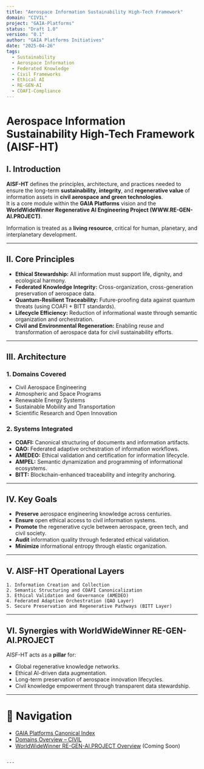 ```yaml
---
title: "Aerospace Information Sustainability High-Tech Framework"
domain: "CIVIL"
project: "GAIA-Platforms"
status: "Draft 1.0"
version: "0.1"
author: "GAIA Platforms Initiatives"
date: "2025-04-26"
tags:
  - Sustainability
  - Aerospace Information
  - Federated Knowledge
  - Civil Frameworks
  - Ethical AI
  - RE-GEN-AI
  - COAFI-Compliance
---
```


# Aerospace Information Sustainability High-Tech Framework (AISF-HT)

## I. Introduction

**AISF-HT** defines the principles, architecture, and practices needed to ensure the long-term **sustainability**, **integrity**, and **regenerative value** of information assets in **civil aerospace and green technologies**.  
It is a core module within the **GAIA Platforms** vision and the **WorldWideWinner Regenerative AI Engineering Project (WWW.RE-GEN-AI.PROJECT)**.

Information is treated as a **living resource**, critical for human, planetary, and interplanetary development.

---

## II. Core Principles

- **Ethical Stewardship:** All information must support life, dignity, and ecological harmony.
- **Federated Knowledge Integrity:** Cross-organization, cross-generation preservation of aerospace data.
- **Quantum-Resilient Traceability:** Future-proofing data against quantum threats (using COAFI + BITT standards).
- **Lifecycle Efficiency:** Reduction of informational waste through semantic organization and orchestration.
- **Civil and Environmental Regeneration:** Enabling reuse and transformation of aerospace data for civil sustainability efforts.

---

## III. Architecture

### 1. Domains Covered
- Civil Aerospace Engineering
- Atmospheric and Space Programs
- Renewable Energy Systems
- Sustainable Mobility and Transportation
- Scientific Research and Open Innovation

### 2. Systems Integrated
- **COAFI:** Canonical structuring of documents and information artifacts.
- **QAO:** Federated adaptive orchestration of information workflows.
- **AMEDEO:** Ethical validation and certification for information lifecycle.
- **AMPEL:** Semantic dynamization and programming of informational ecosystems.
- **BITT:** Blockchain-enhanced traceability and integrity anchoring.

---

## IV. Key Goals

- **Preserve** aerospace engineering knowledge across centuries.
- **Ensure** open ethical access to civil information systems.
- **Promote** the regenerative cycle between aerospace, green tech, and civil society.
- **Audit** information quality through federated ethical validation.
- **Minimize** informational entropy through elastic organization.

---

## V. AISF-HT Operational Layers

```plaintext
1. Information Creation and Collection
2. Semantic Structuring and COAFI Canonicalization
3. Ethical Validation and Governance (AMEDEO)
4. Federated Adaptive Orchestration (QAO Layer)
5. Secure Preservation and Regenerative Pathways (BITT Layer)
```

---

## VI. Synergies with WorldWideWinner RE-GEN-AI.PROJECT

AISF-HT acts as a **pillar** for:
- Global regenerative knowledge networks.
- Ethical AI-driven data augmentation.
- Long-term preservation of aerospace innovation lifecycles.
- Civil knowledge empowerment through transparent data stewardship.

---

# 🧭 Navigation

- [GAIA Platforms Canonical Index](../../README.md)
- [Domains Overview – CIVIL](../README.md)
- [WorldWideWinner RE-GEN-AI.PROJECT Overview](../../../WorldWideWinner/README.md) (Coming Soon)
```

---
